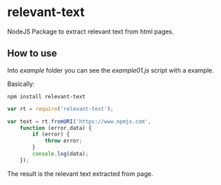 relevant-text
=============


NodeJS Package to extract relevant text from html pages.

## How to use  

Into *example* folder you can see the *example01.js* script with a example.  

Basically:  

```
npm install relevant-text
```

```javascript
var rt = require('relevant-text');

var text = rt.fromURI('https://www.npmjs.com',
	function (error,data) {
		if (error) {
			throw error;
		}
		console.log(data);
	});
```
  
The result is the relevant text extracted from page.  